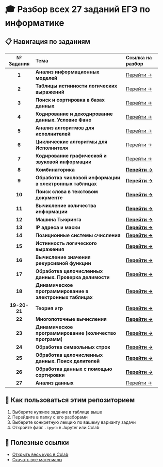 # 🎓 Разбор всех 27 заданий ЕГЭ по информатике

## 📋 Навигация по заданиям

| № Задания | Тема | Ссылка на разбор |
| :---: | :--- | :--- |
| **1** | **Анализ информационных моделей** | [Перейти →](./task_01/README.md) |
| **2** | **Таблицы истинности логических выражений** | [Перейти →](./task_02/README.md) |
| **3** | **Поиск и сортировка в базах данных** | [Перейти →](./task_03/README.md) |
| **4** | **Кодирование и декодирование данных. Условие Фано** | [Перейти →](./task_04/README.md) |
| **5** | **Анализ алгоритмов для исполнителей** | [Перейти →](./task_05/README.md) |
| **6** | **Циклические алгоритмы для Исполнителя** | [Перейти →](./task_06/README.md) |
| **7** | **Кодирование графической и звуковой информации** | [Перейти →](./task_07/README.md) |
| **8** | **Комбинаторика** | [**Перейти →**](./task_08/README.md) |
| **9** | **Обработка числовой информации в электронных таблицах** | [**Перейти →**](./task_09/README.md) |
| **10** | **Поиск слова в текстовом документе** | [**Перейти →**](./task_10/README.md) |
| **11** | **Вычисление количества информации** | [**Перейти →**](./task_11/README.md) |
| **12** | **Машина Тьюринга** | [**Перейти →**](./task_12/README.md) |
| **13** | **IP адреса и маски** | [**Перейти →**](./task_13/README.md) |
| **14** | **Позиционные системы счисления** | [**Перейти →**](./task_14/README.md) |
| **15** | **Истинность логического выражения** | [**Перейти →**](./task_15/README.md) |
| **16** | **Вычисление значения рекурсивной функции** | [**Перейти →**](./task_16/README.md) |
| **17** | **Обработка целочисленных данных. Проверка делимости** | [**Перейти →**](./task_17/README.md) |
| **18** | **Динамическое программирование в электронных таблицах** | [**Перейти →**](./task_18/README.md) |
| **19-20-21** | **Теория игр** | [**Перейти →**](./task_19_20_21/README.md) |
| **22** | **Многопоточные вычисления** | [**Перейти →**](./task_22/README.md) |
| **23** | **Динамическое программирование (количество программ)** | [**Перейти →**](./task_23/README.md) |
| **24** | **Обработка символьных строк** | [**Перейти →**](./task_24/README.md) |
| **25** | **Обработка целочисленных данных. Поиск делителей** | [**Перейти →**](./task_25/README.md) |
| **26** | **Обработка данных с помощью сортировки** | [**Перейти →**](./task_26/README.md) |
| **27** | **Анализ данных** | [Перейти →](./task_27/README.md) |

## 🚀 Как пользоваться этим репозиторием

1. Выберите нужное задание в таблице выше
2. Перейдите в папку с его разборами
3. Выберите конкретную лекцию по вашему варианту задачи
4. Откройте файл `.ipynb` в Jupyter или Colab

## 🔗 Полезные ссылки

* [Открыть весь курс в Colab](https://colab.research.google.com/github/ВАШ_ЛОГИН/НАЗВАНИЕ_РЕПОЗИТОРИЯ/)
* [Скачать все материалы](./archive.zip)

